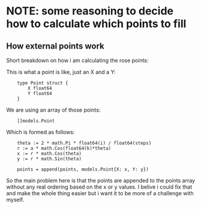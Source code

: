 # NOTE: some reasoning to decide how to calculate which points to fill

## How external points work

Short breakdown on how i am calculating the rose points:

This is what a point is like, just an X and a Y:
```
    type Point struct {
        X float64
        Y float64
    }
```
We are using an array of those points:
```
    []models.Point
```
Which is formed as follows:
```
    theta := 2 * math.Pi * float64(i) / float64(steps)
    r := a * math.Cos(float64(k)*theta)
    x := r * math.Cos(theta)
    y := r * math.Sin(theta)

    points = append(points, models.Point{X: x, Y: y})
```

So the main problem here is that the points are appended to the points array without any real ordering based on the x or y values. I belive i could fix that and make the whole thing easier but i want it to be more of a challenge with myself.